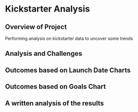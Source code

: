 # Kickstarter Analysis  
## Overview of Project
Performing analysis on kickstarter data to uncover some trends 

## Analysis and Challenges

## Outcomes based on Launch Date Charts
## Outcomes based on Goals Chart
## A written analysis of the results 




